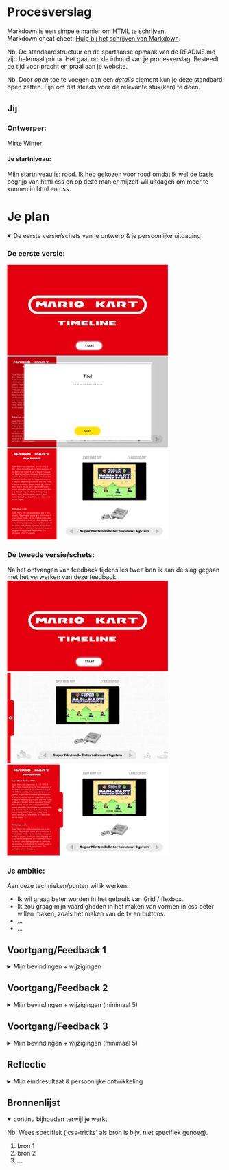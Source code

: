 # Procesverslag
Markdown is een simpele manier om HTML te schrijven.  
Markdown cheat cheet: [Hulp bij het schrijven van Markdown](https://github.com/adam-p/markdown-here/wiki/Markdown-Cheatsheet).

Nb. De standaardstructuur en de spartaanse opmaak van de README.md zijn helemaal prima. Het gaat om de inhoud van je procesverslag. Besteedt de tijd voor pracht en praal aan je website.

Nb. Door *open* toe te voegen aan een *details* element kun je deze standaard open zetten. Fijn om dat steeds voor de relevante stuk(ken) te doen.





## Jij

### Ontwerper:
Mirte Winter

#### Je startniveau:
Mijn startniveau is: rood. 
Ik heb gekozen voor rood omdat ik wel de basis begrijp van html css en op deze manier mijzelf wil uitdagen om meer te kunnen in html en css.




# Je plan

<details open>
  <summary>De eerste versie/schets van je ontwerp & je persoonlijke uitdaging</summary>

  ### De eerste versie:
  <img src="readme-images/sketch1.1.png" width="375px" alt="eerste versie">
  <img src="readme-images/sketch1.png" width="375px" alt="eerste versie">
  <img src="readme-images/sketch1.2.png" width="375px" alt="eerste versie/">

  ### De tweede versie/schets:
  Na het ontvangen van feedback tijdens les twee ben ik aan de slag gegaan met het verwerken van deze feedback. 
  <img src="readme-images/sketch2.jpg" width="375px" alt="tweede versie">
  <img src="readme-images/sketch2.2.jpg" width="375px" alt="tweede versie">
  <img src="readme-images/sketch2.1.jpg" width="375px" alt="tweede versie">

  ### Je ambitie: 
  Aan deze technieken/punten wil ik werken:
  - Ik wil graag beter worden in het gebruik van Grid / flexbox. 
  - Ik zou graag mijn vaardigheden in het maken van vormen in css beter willen maken, zoals het maken van de tv en buttons. 
  - ...
  - ...
 
</details>




## Voortgang/Feedback 1

<details>
  <img src="readme-images/feedback.png" width="375px" alt="Feedback">

  <summary>Mijn bevindingen + wijzigingen </summary>

  ### Bevinding 1:
  "Wil je de tekst meteen hebben uitgeklapt? 
  Of ga je hier gebruik maken progressive disclosure?."

  #### oplossing:
  Ik had hier inderdaad nog niet over nagedacht. Ik heb daarom het idee verzonnen om 


  ### Bevinding 2:
  Omschrijving van wat er nog niet orde was (tekst en afbeeding(en)).

  #### oplossing:
  Beschrijving hoe je het hebt hebt opgelost of als het niet gelukt is hoe je het zou oplossen (tekst en afbeeding(en)).



  ### Bevinding 3:
  ...

</details>




## Voortgang/Feedback 2

<details>
  <summary>Mijn bevindingen + wijzigingen (minimaal 5)</summary>
  
  ### Bevinding 1:
  Omschrijving van wat er nog niet orde was (tekst en afbeeding(en)).

  #### oplossing:
  Beschrijving hoe je het hebt hebt opgelost of als het niet gelukt is hoe je het zou oplossen (tekst en afbeeding(en)).



  ### Bevinding 2:
  Omschrijving van wat er nog niet orde was (tekst en afbeeding(en)).

  #### oplossing:
  Beschrijving hoe je het hebt hebt opgelost of als het niet gelukt is hoe je het zou oplossen (tekst en afbeeding(en)).



  ### Bevinding 3:
  ...

</details>



## Voortgang/Feedback 3

<details>
  <summary>Mijn bevindingen + wijzigingen (minimaal 5)</summary>
  
  ### Bevinding 1:
  Omschrijving van wat er nog niet orde was (tekst en afbeeding(en)).

  #### oplossing:
  Beschrijving hoe je het hebt hebt opgelost of als het niet gelukt is hoe je het zou oplossen (tekst en afbeeding(en)).



  ### Bevinding 2:
  Omschrijving van wat er nog niet orde was (tekst en afbeeding(en)).

  #### oplossing:
  Beschrijving hoe je het hebt hebt opgelost of als het niet gelukt is hoe je het zou oplossen (tekst en afbeeding(en)).



  ### Bevinding 3:
  ...

</details>




## Reflectie

<details>
  <summary>Mijn eindresultaat & persoonlijke ontwikkeling</summary>

  ### Je uitkomst - karakteristiek screenshot(s):
  <img src="readme-images/dummy-plaatje.jpg" width="375px" alt="final ontwerp">


  ### Dit ging goed/Heb ik geleerd: 
  Korte omschrijving met plaatje(s)

  <img src="readme-images/dummy-plaatje.jpg" width="375px" alt="top">


  ### Dit was lastig/Is niet gelukt:
  Korte omschrijving met plaatje(s)

  <img src="readme-images/dummy-plaatje.jpg" width="375px" alt="bummer">
</details>





## Bronnenlijst

<details open>
<summary>continu bijhouden terwijl je werkt</summary>

Nb. Wees specifiek ('css-tricks' als bron is bijv. niet specifiek genoeg).

1. bron 1
2. bron 2
3. ...

</details>